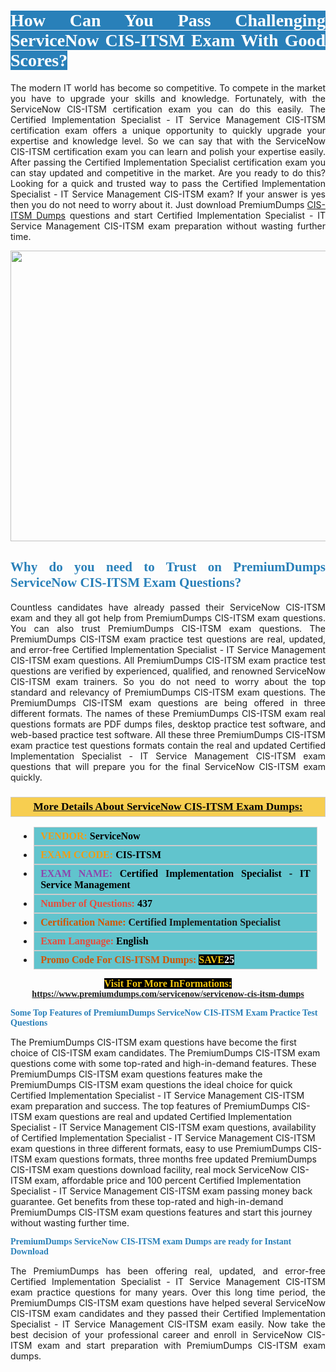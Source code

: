 <h1 style="text-align: justify;"><span style="color:#ffffff;"><span style="font-family:Georgia,serif;"><strong><span style="background-color:#2980b9;">How Can You Pass Challenging ServiceNow CIS-ITSM Exam With Good Scores?</span></strong></span></span></h1>

<p style="text-align: justify;">The modern IT world has become so competitive. To compete in the market you have to upgrade your skills and knowledge. Fortunately, with the ServiceNow CIS-ITSM certification exam you can do this easily. The Certified Implementation Specialist - IT Service Management CIS-ITSM certification exam offers a unique opportunity to quickly upgrade your expertise and knowledge level. So we can say that with the ServiceNow CIS-ITSM certification exam you can learn and polish your expertise easily. After passing the Certified Implementation Specialist certification exam you can stay updated and competitive in the market. Are you ready to do this? Looking for a quick and trusted way to pass the Certified Implementation Specialist - IT Service Management CIS-ITSM exam? If your answer is yes then you do not need to worry about it. Just download PremiumDumps <a href="https://www.premiumdumps.com/servicenow/servicenow-cis-itsm-dumps">CIS-ITSM Dumps</a> questions and start Certified Implementation Specialist - IT Service Management CIS-ITSM exam preparation without wasting further time.</p>

<p style="text-align: center;"><a href="https://www.premiumdumps.com/servicenow/servicenow-cis-itsm-dumps"><img alt="" src="https://i.imgur.com/KJGzbJ2.jpeg" style="width: 700px; height: 465px;" /></a></p>

<h2 style="text-align: justify;"><span style="color:#2980b9;"><span style="font-family:Georgia,serif;"><strong>Why do you need to Trust on PremiumDumps ServiceNow CIS-ITSM Exam Questions?</strong></span></span></h2>

<p style="text-align: justify;">Countless candidates have already passed their ServiceNow CIS-ITSM exam and they all got help from PremiumDumps CIS-ITSM exam questions. You can also trust PremiumDumps CIS-ITSM exam questions. The PremiumDumps CIS-ITSM exam practice test questions are real, updated, and error-free Certified Implementation Specialist - IT Service Management CIS-ITSM exam questions. All PremiumDumps CIS-ITSM exam practice test questions are verified by experienced, qualified, and renowned ServiceNow CIS-ITSM exam trainers. So you do not need to worry about the top standard and relevancy of PremiumDumps CIS-ITSM exam questions. The PremiumDumps CIS-ITSM exam questions are being offered in three different formats. The names of these PremiumDumps CIS-ITSM exam real questions formats are PDF dumps files, desktop practice test software, and web-based practice test software. All these three PremiumDumps CIS-ITSM exam practice test questions formats contain the real and updated Certified Implementation Specialist - IT Service Management CIS-ITSM exam questions that will prepare you for the final ServiceNow CIS-ITSM exam quickly.</p>

<h3 style="background: #f7ce50; border: 1px solid rgb(204, 204, 204); padding: 5px 10px; text-align: center;"><span style="font-family:Georgia,serif;"><u><u><span style="color:#000000;"><span style="font-size:11pt"><span style="line-height:normal"><b><span style="font-size:13.0pt"><span cambria="">More Details About ServiceNow CIS-ITSM Exam Dumps:</span></span></b></span></span></span></u></u></span></h3>

<ul>
	<li style="margin:0cm 10pt">
	<div style="background:#61c4cd; border: 1px solid rgb(204, 204, 204); padding: 5px 10px; text-align: justify;"><span style="font-family:Georgia,serif;"><span style="font-size:11pt"><span style="line-height:normal"><b><span style="font-size:12.0pt"><span new="" roman="" times=""><span style="color:#f39c12;">VENDOR:</span> <span style="color:#000000;">ServiceNow</span></span></span></b></span></span></span></div>
	</li>
	<li style="margin:0cm 10pt">
	<div style="background: #61c4cd; border: 1px solid rgb(204, 204, 204); padding: 5px 10px; text-align: justify;"><span style="font-family:Georgia,serif;"><span style="font-size:11pt"><span style="line-height:normal"><b><span style="font-size:12.0pt"><span new="" roman="" times=""><span style="color:#f39c12;">EXAM CCODE:</span> <span style="color:#000000;">CIS-ITSM</span></span></span></b></span></span></span></div>
	</li>
	<li style="margin:0cm 10pt">
	<div style="background: #61c4cd; border: 1px solid rgb(204, 204, 204); padding: 5px 10px; text-align: justify;"><span style="font-family:Georgia,serif;"><span style="font-size:11pt"><span style="line-height:normal"><b><span style="font-size:12.0pt"><span new="" roman="" times=""><span style="color:#8e44ad;">EXAM NAME:</span> <span style="color:#000000;">Certified Implementation Specialist - IT Service Management</span></span></span></b></span></span></span></div>
	</li>
	<li style="margin:0cm 10pt">
	<div style="background: #61c4cd; border: 1px solid rgb(204, 204, 204); padding: 5px 10px;"><span style="font-family:Georgia,serif;"><span style="font-size:11pt"><span style="line-height:normal"><b><span style="font-size:12.0pt"><span new="" roman="" times=""><span style="color:#e74c3c;">Number of Questions:</span><span style="color:#000000;"><span style="color:#f1c40f;"> </span>437</span></span></span></b></span></span></span></div>
	</li>
	<li style="margin:0cm 10pt">
	<div style="background: #61c4cd; border: 1px solid rgb(204, 204, 204); padding: 5px 10px; text-align: justify;"><span style="font-family:Georgia,serif;"><span style="font-size:11pt"><span style="line-height:normal"><b><span style="font-size:12.0pt"><span new="" roman="" times=""><span style="color:#d35400;">Certification Name:</span> Certified Implementation Specialist</span></span></b></span></span></span></div>
	</li>
	<li style="margin:0cm 10pt">
	<div style="background: #61c4cd; border: 1px solid rgb(204, 204, 204); padding: 5px 10px; text-align: justify;"><span style="font-family:Georgia,serif;"><span style="font-size:11pt"><span style="line-height:normal"><b><span style="font-size:12.0pt"><span new="" roman="" times=""><span style="color:#e74c3c;">Exam Language:</span> <span style="color:#000000;">English</span></span></span></b></span></span></span></div>
	</li>
	<li style="margin:0cm 10pt">
	<div style="background: #61c4cd; border: 1px solid rgb(204, 204, 204); padding: 5px 10px;"><span style="font-family:Georgia,serif;"><span style="font-size:11pt"><span style="line-height:normal"><b><span style="font-size:12.0pt"><span new="" roman="" times=""><span style="color:#d35400;">Promo Code For CIS-ITSM Dumps:</span><span style="color:#f1c40f;"> <span style="background-color:#000000;">SAVE</span></span><span style="color:#ffffff;"><span style="background-color:#000000;">25</span></span></span></span></b></span></span></span></div>
	</li>
</ul>

<p style="text-align: center;"><span style="font-family:Georgia,serif;"><strong><span style="font-size:16px;"><span style="color:#f1c40f;"><span style="background-color:#000000;">Visit For More InFormations:</span></span></span> <a href="https://www.premiumdumps.com/servicenow/servicenow-cis-itsm-dumps">https://www.premiumdumps.com/servicenow/servicenow-cis-itsm-dumps</a></strong></span></p>

<p><span style="color:#2980b9;"><span style="font-family:Georgia,serif;"><strong><strong><strong>Some Top Features of PremiumDumps ServiceNow CIS-ITSM Exam Practice Test Questions</strong></strong></strong></span></span></p>

<p>The PremiumDumps CIS-ITSM exam questions have become the first choice of CIS-ITSM exam candidates. The PremiumDumps CIS-ITSM exam questions come with some top-rated and high-in-demand features. These PremiumDumps CIS-ITSM exam questions features make the PremiumDumps CIS-ITSM exam questions the ideal choice for quick Certified Implementation Specialist - IT Service Management CIS-ITSM exam preparation and success. The top features of PremiumDumps CIS-ITSM exam questions are real and updated Certified Implementation Specialist - IT Service Management CIS-ITSM exam questions, availability of Certified Implementation Specialist - IT Service Management CIS-ITSM exam questions in three different formats, easy to use PremiumDumps CIS-ITSM exam questions formats, three months free updated PremiumDumps CIS-ITSM exam questions download facility, real mock ServiceNow CIS-ITSM exam, affordable price and 100 percent Certified Implementation Specialist - IT Service Management CIS-ITSM exam passing money back guarantee. Get benefits from these top-rated and high-in-demand PremiumDumps CIS-ITSM exam questions features and start this journey without wasting further time.</p>

<p><span style="color:#2980b9;"><span style="font-family:Georgia,serif;"><strong><strong><strong>PremiumDumps ServiceNow CIS-ITSM exam Dumps are ready for Instant Download</strong></strong></strong></span></span></p>

<p style="text-align: justify;">The PremiumDumps has been offering real, updated, and error-free Certified Implementation Specialist - IT Service Management CIS-ITSM exam practice questions for many years. Over this long time period, the PremiumDumps CIS-ITSM exam questions have helped several ServiceNow CIS-ITSM exam candidates and they passed their Certified Implementation Specialist - IT Service Management CIS-ITSM exam easily. Now take the best decision of your professional career and enroll in ServiceNow CIS-ITSM exam and start preparation with PremiumDumps CIS-ITSM exam dumps.</p>
